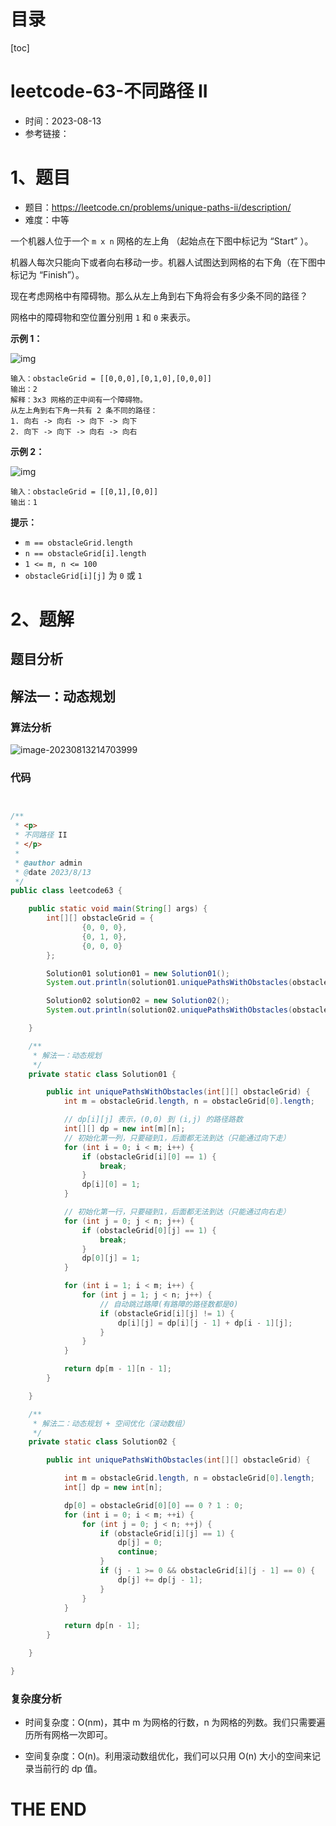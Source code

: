 # 目录

[toc]

# leetcode-63-不同路径 II

- 时间：2023-08-13
- 参考链接：



# 1、题目

- 题目：https://leetcode.cn/problems/unique-paths-ii/description/
- 难度：中等

一个机器人位于一个 `m x n` 网格的左上角 （起始点在下图中标记为 “Start” ）。

机器人每次只能向下或者向右移动一步。机器人试图达到网格的右下角（在下图中标记为 “Finish”）。

现在考虑网格中有障碍物。那么从左上角到右下角将会有多少条不同的路径？

网格中的障碍物和空位置分别用 `1` 和 `0` 来表示。

 

**示例 1：**

![img](https://assets.leetcode.com/uploads/2020/11/04/robot1.jpg)

```
输入：obstacleGrid = [[0,0,0],[0,1,0],[0,0,0]]
输出：2
解释：3x3 网格的正中间有一个障碍物。
从左上角到右下角一共有 2 条不同的路径：
1. 向右 -> 向右 -> 向下 -> 向下
2. 向下 -> 向下 -> 向右 -> 向右
```

**示例 2：**

![img](https://assets.leetcode.com/uploads/2020/11/04/robot2.jpg)

```
输入：obstacleGrid = [[0,1],[0,0]]
输出：1
```

 

**提示：**

+ `m == obstacleGrid.length`
+ `n == obstacleGrid[i].length`
+ `1 <= m, n <= 100`
+ `obstacleGrid[i][j]` 为 `0` 或 `1`





# 2、题解

## 题目分析



## 解法一：动态规划

### 算法分析

![image-20230813214703999](https://2021-joker.oss-cn-shanghai.aliyuncs.com/java-img/image-20230813214703999.png)



### 代码

```java


/**
 * <p>
 * 不同路径 II
 * </p>
 *
 * @author admin
 * @date 2023/8/13
 */
public class leetcode63 {

    public static void main(String[] args) {
        int[][] obstacleGrid = {
                {0, 0, 0},
                {0, 1, 0},
                {0, 0, 0}
        };

        Solution01 solution01 = new Solution01();
        System.out.println(solution01.uniquePathsWithObstacles(obstacleGrid));

        Solution02 solution02 = new Solution02();
        System.out.println(solution02.uniquePathsWithObstacles(obstacleGrid));

    }

    /**
     * 解法一：动态规划
     */
    private static class Solution01 {

        public int uniquePathsWithObstacles(int[][] obstacleGrid) {
            int m = obstacleGrid.length, n = obstacleGrid[0].length;

            // dp[i][j] 表示，(0,0) 到 (i,j) 的路径路数
            int[][] dp = new int[m][n];
            // 初始化第一列，只要碰到1，后面都无法到达（只能通过向下走）
            for (int i = 0; i < m; i++) {
                if (obstacleGrid[i][0] == 1) {
                    break;
                }
                dp[i][0] = 1;
            }

            // 初始化第一行，只要碰到1，后面都无法到达（只能通过向右走）
            for (int j = 0; j < n; j++) {
                if (obstacleGrid[0][j] == 1) {
                    break;
                }
                dp[0][j] = 1;
            }

            for (int i = 1; i < m; i++) {
                for (int j = 1; j < n; j++) {
                    // 自动跳过路障(有路障的路径数都是0)
                    if (obstacleGrid[i][j] != 1) {
                        dp[i][j] = dp[i][j - 1] + dp[i - 1][j];
                    }
                }
            }

            return dp[m - 1][n - 1];
        }

    }

    /**
     * 解法二：动态规划 + 空间优化（滚动数组）
     */
    private static class Solution02 {

        public int uniquePathsWithObstacles(int[][] obstacleGrid) {

            int m = obstacleGrid.length, n = obstacleGrid[0].length;
            int[] dp = new int[n];

            dp[0] = obstacleGrid[0][0] == 0 ? 1 : 0;
            for (int i = 0; i < m; ++i) {
                for (int j = 0; j < n; ++j) {
                    if (obstacleGrid[i][j] == 1) {
                        dp[j] = 0;
                        continue;
                    }
                    if (j - 1 >= 0 && obstacleGrid[i][j - 1] == 0) {
                        dp[j] += dp[j - 1];
                    }
                }
            }

            return dp[n - 1];
        }

    }

}

```





### 复杂度分析

- 时间复杂度：O(nm)，其中 m 为网格的行数，n 为网格的列数。我们只需要遍历所有网格一次即可。

- 空间复杂度：O(n)。利用滚动数组优化，我们可以只用 O(n) 大小的空间来记录当前行的 dp 值。









# THE END